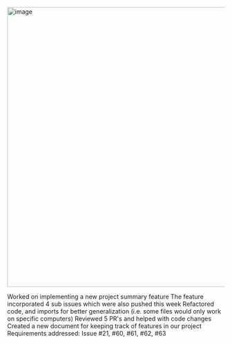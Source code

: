 <img width="1108" height="648" alt="image" src="https://github.com/user-attachments/assets/6b94de3a-d5de-47be-af33-1fa8cfe9b2c9" />

Worked on implementing a new project summary feature
The feature incorporated 4 sub issues which were also pushed this week
Refactored code, and imports for better generalization (i.e. some files would only work on specific computers)
Reviewed 5 PR's and helped with code changes
Created a new document for keeping track of features in our project Requirements addressed:
Issue #21, #60, #61, #62, #63
